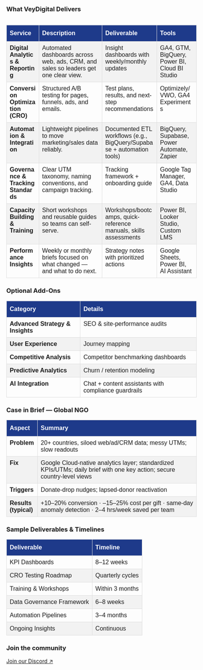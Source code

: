 <table class="vd-plain">

<h3>What VeyDigital Delivers</h3>

<style>
  /* scoped to this page block only */
  table.vd-plain {
    font-family: Arial, Helvetica, sans-serif;
    border-collapse: collapse;
    width: 100%;
    table-layout: auto;             /* lets columns size naturally (no scroll) */
  }
  table.vd-plain td, table.vd-plain th {
    border: 1px solid #ddd;
    padding: 8px;
    vertical-align: top;
    white-space: normal;            /* wrap text, don’t cut it off */
    word-break: normal;
    hyphens: auto;
  }
  table.vd-plain tr:nth-child(even) { background-color: #f2f2f2; }
  table.vd-plain tr:hover { background-color: #ddd; }
  table.vd-plain th {
    padding-top: 12px;
    padding-bottom: 12px;
    text-align: left;
    background-color: #1E3A8A;      /* VeyDigital deep blue */
    color: #fff;
  }
</style>

<table class="vd-plain">
  <tr>
    <th>Service</th>
    <th>Description</th>
    <th>Deliverable</th>
    <th>Tools</th>
  </tr>
  <tr>
    <td><strong>Digital Analytics &amp; Reporting</strong></td>
    <td>Automated dashboards across web, ads, CRM, and sales so leaders get one clear view.</td>
    <td>Insight dashboards with weekly/monthly updates</td>
    <td>GA4, GTM, BigQuery, Power BI, Cloud BI Studio</td>
  </tr>
  <tr>
    <td><strong>Conversion Optimization (CRO)</strong></td>
    <td>Structured A/B testing for pages, funnels, ads, and emails.</td>
    <td>Test plans, results, and next-step recommendations</td>
    <td>Optimizely/VWO, GA4 Experiments</td>
  </tr>
  <tr>
    <td><strong>Automation &amp; Integration</strong></td>
    <td>Lightweight pipelines to move marketing/sales data reliably.</td>
    <td>Documented ETL workflows (e.g., BigQuery/Supabase + automation tools)</td>
    <td>BigQuery, Supabase, Power Automate, Zapier</td>
  </tr>
  <tr>
    <td><strong>Governance &amp; Tracking Standards</strong></td>
    <td>Clear UTM taxonomy, naming conventions, and campaign tracking.</td>
    <td>Tracking framework + onboarding guide</td>
    <td>Google Tag Manager, GA4, Data Studio</td>
  </tr>
  <tr>
    <td><strong>Capacity Building &amp; Training</strong></td>
    <td>Short workshops and reusable guides so teams can self-serve.</td>
    <td>Workshops/bootcamps, quick-reference manuals, skills assessments</td>
    <td>Power BI, Looker Studio, Custom LMS</td>
  </tr>
  <tr>
    <td><strong>Performance Insights</strong></td>
    <td>Weekly or monthly briefs focused on what changed — and what to do next.</td>
    <td>Strategy notes with prioritized actions</td>
    <td>Google Sheets, Power BI, AI Assistant</td>
  </tr>
</table>
<h3>Optional Add-Ons</h3>

<style>
  /* Scoped table style for this page only */
  table.vd-plain {
    font-family: Arial, Helvetica, sans-serif;
    border-collapse: collapse;
    width: 100%;               /* use full content width */
    table-layout: auto;        /* natural column sizing (no scroll) */
  }
  table.vd-plain td, table.vd-plain th {
    border: 1px solid #ddd;
    padding: 8px;
    vertical-align: top;
    white-space: normal;
    word-break: normal;
    overflow-wrap: anywhere;   /* wrap long phrases instead of cutting off */
    hyphens: auto;
  }
  table.vd-plain tr:nth-child(even) { background-color: #f2f2f2; }
  table.vd-plain tr:hover { background-color: #ddd; }
  table.vd-plain th {
    padding-top: 12px;
    padding-bottom: 12px;
    text-align: left;
    background-color: #1E3A8A; /* VeyDigital deep blue */
    color: #fff;
    font-weight: 700;
  }
</style>

<table class="vd-plain">
  <thead>
    <tr>
      <th>Category</th>
      <th>Details</th>
    </tr>
  </thead>
  <tbody>
    <tr><td><strong>Advanced Strategy &amp; Insights</strong></td><td>SEO &amp; site-performance audits</td></tr>
    <tr><td><strong>User Experience</strong></td><td>Journey mapping</td></tr>
    <tr><td><strong>Competitive Analysis</strong></td><td>Competitor benchmarking dashboards</td></tr>
    <tr><td><strong>Predictive Analytics</strong></td><td>Churn / retention modeling</td></tr>
    <tr><td><strong>AI Integration</strong></td><td>Chat + content assistants with compliance guardrails</td></tr>
  </tbody>
</table>

<h3>Case in Brief — Global NGO</h3>

<table class="vd-plain">
  <thead>
    <tr>
      <th>Aspect</th>
      <th>Summary</th>
    </tr>
  </thead>
  <tbody>
    <tr><td><strong>Problem</strong></td><td>20+ countries, siloed web/ad/CRM data; messy UTMs; slow readouts</td></tr>
    <tr><td><strong>Fix</strong></td><td>Google Cloud-native analytics layer; standardized KPIs/UTMs; daily brief with one key action; secure country-level views</td></tr>
    <tr><td><strong>Triggers</strong></td><td>Donate-drop nudges; lapsed-donor reactivation</td></tr>
    <tr><td><strong>Results (typical)</strong></td><td>+10–20% conversion · –15–25% cost per gift · same-day anomaly detection · 2–4 hrs/week saved per team</td></tr>
  </tbody>
</table>

<h3>Sample Deliverables &amp; Timelines</h3>

<table class="vd-plain">
  <thead>
    <tr>
      <th>Deliverable</th>
      <th>Timeline</th>
    </tr>
  </thead>
  <tbody>
    <tr><td>KPI Dashboards</td><td>8–12 weeks</td></tr>
    <tr><td>CRO Testing Roadmap</td><td>Quarterly cycles</td></tr>
    <tr><td>Training &amp; Workshops</td><td>Within 3 months</td></tr>
    <tr><td>Data Governance Framework</td><td>6–8 weeks</td></tr>
    <tr><td>Automation Pipelines</td><td>3–4 months</td></tr>
    <tr><td>Ongoing Insights</td><td>Continuous</td></tr>
  </tbody>
</table>

<h3>Join the community</h3>
<p><a href="https://discord.gg/yourInvite">Join our Discord ↗</a></p>
